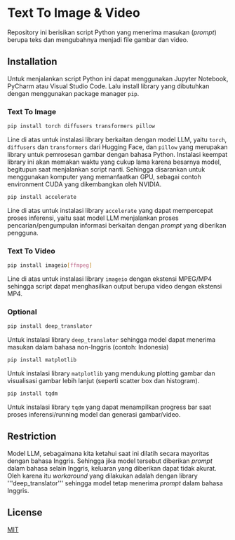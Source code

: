 # Text To Image & Video

Repository ini berisikan script Python yang menerima masukan (_prompt_) berupa teks dan mengubahnya menjadi file gambar dan video.

## Installation

Untuk menjalankan script Python ini dapat menggunakan Jupyter Notebook, PyCharm atau Visual Studio Code.
Lalu install library yang dibutuhkan dengan menggunakan package manager ```pip```.

### Text To Image

```bash
pip install torch diffusers transformers pillow
```

Line di atas untuk instalasi library berkaitan dengan model LLM, yaitu ```torch```, ```diffusers``` dan ```transformers``` dari Hugging Face, dan ```pillow``` yang merupakan library untuk
pemrosesan gambar dengan bahasa Python. Instalasi keempat library ini akan memakan waktu yang cukup lama karena besarnya model, begitupun saat menjalankan script nanti. Sehingga disarankan untuk menggunakan komputer yang memanfaatkan GPU, sebagai contoh environment CUDA yang dikembangkan oleh NVIDIA.

```bash
pip install accelerate
```

Line di atas untuk instalasi library ```accelerate``` yang dapat mempercepat proses inferensi, yaitu saat model LLM menjalankan proses pencarian/pengumpulan informasi berkaitan dengan _prompt_ yang diberikan pengguna.

### Text To Video

```bash
pip install imageio[ffmpeg]
```

Line di atas untuk instalasi library ```imageio``` dengan ekstensi MPEG/MP4 sehingga script dapat menghasilkan output berupa video dengan ekstensi MP4.

### Optional

```bash
pip install deep_translator
```

Untuk instalasi library ```deep_translator``` sehingga model dapat menerima masukan dalam bahasa non-Inggris (contoh: Indonesia)

```bash
pip install matplotlib
```

Untuk instalasi library ```matplotlib``` yang mendukung plotting gambar dan visualisasi gambar lebih lanjut (seperti scatter box dan histogram).

```bash
pip install tqdm
```

Untuk instalasi library ```tqdm``` yang dapat menampilkan progress bar saat proses inferensi/running model dan generasi gambar/video.


## Restriction

Model LLM, sebagaimana kita ketahui saat ini dilatih secara mayoritas dengan bahasa Inggris. Sehingga jika model tersebut diberikan _prompt_ dalam bahasa selain Inggris, keluaran yang diberikan dapat tidak akurat. Oleh karena itu _workaround_ yang dilakukan adalah dengan library '''deep_translator''' sehingga model tetap menerima _prompt_ dalam bahasa Inggris.

## License

[MIT](https://choosealicense.com/licenses/mit/)
